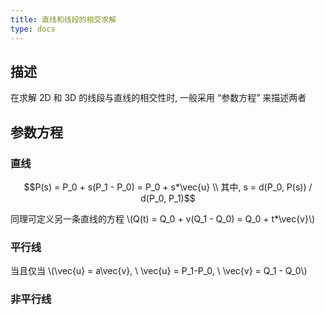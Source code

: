 ```yaml
---
title: 直线和线段的相交求解
type: docs
---
```


## 描述

在求解 2D 和 3D 的线段与直线的相交性时, 一般采用 “参数方程” 来描述两者

## 参数方程

### 直线

```math
P(s) = P_0 + s(P_1 - P_0) = P_0 + s*\vec{u} \\
其中, s = d(P_0, P(s)) / d(P_0, P_1)
```

同理可定义另一条直线的方程 \\(Q(t) = Q_0 + v(Q_1 - Q_0) = Q_0 + t*\vec{v}\\)

### 平行线

当且仅当 \\(\vec{u} = a\vec{v}, \ \vec{u} = P_1-P_0, \ \vec{v} = Q_1 - Q_0\\)

### 非平行线